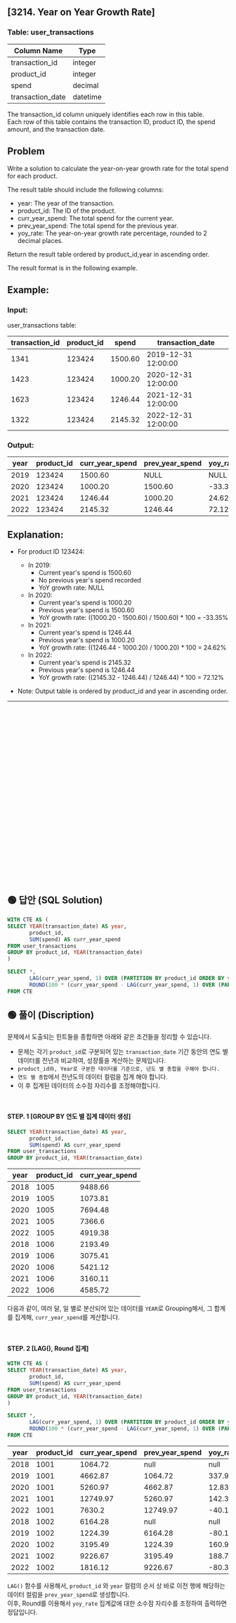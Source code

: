 ## [3214. Year on Year Growth Rate]  


### Table: user_transactions


| Column Name      | Type     | 
|------------------|----------|
| transaction_id   | integer  |
| product_id       | integer  |
| spend            | decimal  |
| transaction_date | datetime |

The transaction_id column uniquely identifies each row in this table.  
Each row of this table contains the transaction ID, product ID, the spend amount, and the transaction date.  


## Problem 

Write a solution to calculate the year-on-year growth rate for the total spend for each product.    

The result table should include the following columns:  

* year: The year of the transaction.
* product_id: The ID of the product.
* curr_year_spend: The total spend for the current year.
* prev_year_spend: The total spend for the previous year.
* yoy_rate: The year-on-year growth rate percentage, rounded to 2 decimal places.

Return the result table ordered by product_id,year in ascending order.  

The result format is in the following example.  

 

## Example:

### Input:

user_transactions table:


| transaction_id | product_id | spend   | transaction_date    |
|----------------|------------|---------|---------------------|
| 1341           | 123424     | 1500.60 | 2019-12-31 12:00:00 |
| 1423           | 123424     | 1000.20 | 2020-12-31 12:00:00 |
| 1623           | 123424     | 1246.44 | 2021-12-31 12:00:00 |
| 1322           | 123424     | 2145.32 | 2022-12-31 12:00:00 |

### Output:


| year | product_id | curr_year_spend| prev_year_spend| yoy_rate |
|------|------------|----------------|----------------|----------|
| 2019 | 123424     | 1500.60        | NULL           | NULL     |
| 2020 | 123424     | 1000.20        | 1500.60        | -33.35   |
| 2021 | 123424     | 1246.44        | 1000.20        | 24.62    |
| 2022 | 123424     | 2145.32        | 1246.44        | 72.12    |

## Explanation:

* For product ID 123424:
    * In 2019:
        * Current year's spend is 1500.60
        * No previous year's spend recorded
        * YoY growth rate: NULL
    * In 2020:
        * Current year's spend is 1000.20
        * Previous year's spend is 1500.60
        * YoY growth rate: ((1000.20 - 1500.60) / 1500.60) * 100 = -33.35%
    * In 2021:
        * Current year's spend is 1246.44
        * Previous year's spend is 1000.20
        * YoY growth rate: ((1246.44 - 1000.20) / 1000.20) * 100 = 24.62%
    * In 2022:
        * Current year's spend is 2145.32
        * Previous year's spend is 1246.44
        * YoY growth rate: ((2145.32 - 1246.44) / 1246.44) * 100 = 72.12%

* Note: Output table is ordered by product_id and year in ascending order.  



---

<br/>
<br/>
<br/>
<br/>
<br/>
<br/>
<br/>
<br/>
<br/>
<br/>
<br/>
<br/>
<br/>
<br/>
<br/>
<br/>
<br/>
<br/>
<br/>
<br/>
<br/>
<br/>
<br/>


## 🟢 답안 (SQL Solution)

```sql
WITH CTE AS (
SELECT YEAR(transaction_date) AS year, 
       product_id,
       SUM(spend) AS curr_year_spend
FROM user_transactions
GROUP BY product_id, YEAR(transaction_date)
)

SELECT *,
       LAG(curr_year_spend, 1) OVER (PARTITION BY product_id ORDER BY year) AS prev_year_spend,
       ROUND(100 * (curr_year_spend - LAG(curr_year_spend, 1) OVER (PARTITION BY product_id ORDER BY year)) / LAG(curr_year_spend, 1) OVER (PARTITION BY product_id ORDER BY year), 2 ) AS yoy_rate
FROM CTE
```

## 🟢 풀이 (Discription)

문제에서 도출되는 힌트들을 종합하면 아래와 같은 조건들을 정리할 수 있습니다.  

* 문제는 각기 `product_id`로 구분되어 있는 `transaction_date` 기간 동안의 연도 별 데이터를 전년과 비교하여, 성장률을 계산하는 문제입니다.  
* `product_id와, Year로 구분한 데이터를 기준으로, 년도 별 총합을 구해야 합니다.`
* `연도 별 총합`에서 전년도의 데이터 컬럼을 집계 해야 합니다.  
* 이 후 집계된 데이터의 소수점 자리수를 조정해야합니다.

<br/>



#### STEP. 1 [GROUP BY 연도 별 집계 데이터 생성]  

```sql
SELECT YEAR(transaction_date) AS year, 
       product_id,
       SUM(spend) AS curr_year_spend
FROM user_transactions
GROUP BY product_id, YEAR(transaction_date)
```  

| year | product_id | curr_year_spend |
| ---- | ---------- | --------------- |
| 2018 | 1005       | 9488.66         |
| 2019 | 1005       | 1073.81         |
| 2020 | 1005       | 7694.48         |
| 2021 | 1005       | 7366.6          |
| 2022 | 1005       | 4919.38         |
| 2018 | 1006       | 2193.49         |
| 2019 | 1006       | 3075.41         |
| 2020 | 1006       | 5421.12         |
| 2021 | 1006       | 3160.11         |
| 2022 | 1006       | 4585.72         |  

다음과 같이, 여러 달, 일 별로 분산되어 있는 데이터를 `YEAR`로 Grouping해서, 그 합계를 집계해, `curr_year_spend`를 계산합니다.  

<br/>



#### STEP. 2 [LAG(), Round 집계]  

```sql
WITH CTE AS (
SELECT YEAR(transaction_date) AS year, 
       product_id,
       SUM(spend) AS curr_year_spend
FROM user_transactions
GROUP BY product_id, YEAR(transaction_date)
)

SELECT *,
       LAG(curr_year_spend, 1) OVER (PARTITION BY product_id ORDER BY year) AS prev_year_spend,
       ROUND(100 * (curr_year_spend - LAG(curr_year_spend, 1) OVER (PARTITION BY product_id ORDER BY year)) / LAG(curr_year_spend, 1) OVER (PARTITION BY product_id ORDER BY year), 2 ) AS yoy_rate
FROM CTE
```

| year | product_id | curr_year_spend | prev_year_spend | yoy_rate |
| ---- | ---------- | --------------- | --------------- | -------- |
| 2018 | 1001       | 1064.72         | null            | null     |
| 2019 | 1001       | 4662.87         | 1064.72         | 337.94   |
| 2020 | 1001       | 5260.97         | 4662.87         | 12.83    |
| 2021 | 1001       | 12749.97        | 5260.97         | 142.35   |
| 2022 | 1001       | 7630.2          | 12749.97        | -40.16   |
| 2018 | 1002       | 6164.28         | null            | null     |
| 2019 | 1002       | 1224.39         | 6164.28         | -80.14   |
| 2020 | 1002       | 3195.49         | 1224.39         | 160.99   |
| 2021 | 1002       | 9226.67         | 3195.49         | 188.74   |
| 2022 | 1002       | 1816.12         | 9226.67         | -80.32   |

`LAG()` 함수를 사용해서, `product_id` 와 `year` 컬럼의 순서 상 바로 이전 행에 해당하는 데이터 컬럼을 `prev_year_spend`로 생성합니다.  
이후, Round를 이용해서 `yoy_rate` 집계값에 대한 소수점 자리수를 조정하여 출력하면 정답입니다.